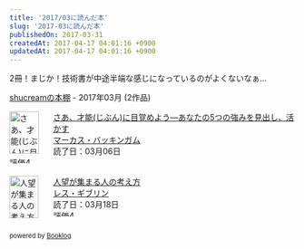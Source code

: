 ```yaml
---
title: '2017/03に読んだ本'
slug: '2017-03に読んだ本'
publishedOn: 2017-03-31
createdAt: 2017-04-17 04:01:16 +0900
updatedAt: 2017-04-17 04:01:16 +0900
---
```

2冊！まじか！技術書が中途半端な感じになっているのがよくないなぁ…

<div style="margin-bottom:15px;"><a href="http://booklog.jp/users/shucream" target="_blank">shucreamの本棚</a> - 2017年03月 (2作品)</div><div style="margin-bottom:5px;"><div style="width:75px;height:75px;float:left;margin-right:2px;"><a href="http://booklog.jp/item/1/4532149479" target="_blank"><img src="https://images-fe.ssl-images-amazon.com/images/I/51A7ZKPW20L._SL75_.jpg" width="52" height="75" alt="さあ、才能(じぶん)に目覚めよう―あなたの5つの強みを見出し、活かす"></a></div><div><a href="http://booklog.jp/item/1/4532149479" target="_blank">さあ、才能(じぶん)に目覚めよう―あなたの5つの強みを見出し、活かす</a><br><a href="http://booklog.jp/author/%E3%83%9E%E3%83%BC%E3%82%AB%E3%82%B9%E3%83%BB%E3%83%90%E3%83%83%E3%82%AD%E3%83%B3%E3%82%AC%E3%83%A0" target="_blank">マーカス・バッキンガム</a><br>読了日：03月06日<br><img src="http://booklog.jp/images/rank/4.gif" width="59" height="12" alt="評価4"></div><br style="clear:both;"></div><div style="margin-bottom:5px;"><div style="width:75px;height:75px;float:left;margin-right:2px;"><a href="http://booklog.jp/item/1/4799318691" target="_blank"><img src="https://images-fe.ssl-images-amazon.com/images/I/510b4NBAwxL._SL75_.jpg" width="51" height="75" alt="人望が集まる人の考え方"></a></div><div><a href="http://booklog.jp/item/1/4799318691" target="_blank">人望が集まる人の考え方</a><br><a href="http://booklog.jp/author/%E3%83%AC%E3%82%B9%E3%83%BB%E3%82%AE%E3%83%96%E3%83%AA%E3%83%B3" target="_blank">レス・ギブリン</a><br>読了日：03月18日<br><img src="http://booklog.jp/images/rank/4.gif" width="59" height="12" alt="評価4"></div><br style="clear:both;"></div><div style="margin:10px 0;font-size:80%;">powered by <a href="http://booklog.jp" target="_blank">Booklog</a></div>
